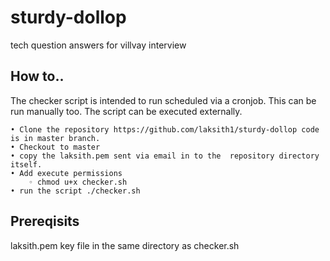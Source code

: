 # sturdy-dollop
tech question answers for villvay interview

## How to..

The checker script is intended to run scheduled via a cronjob. This can be run manually too.
The script can be executed externally.

    • Clone the repository https://github.com/laksith1/sturdy-dollop code is in master branch.
    • Checkout to master
    • copy the laksith.pem sent via email in to the  repository directory itself.
    • Add execute permissions 
        ◦ chmod u+x checker.sh 
    • run the script ./checker.sh


## Prereqisits


laksith.pem key file in the same directory as checker.sh
